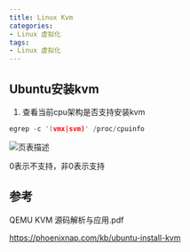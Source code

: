 ```yaml
---
title: Linux Kvm
categories: 
- Linux 虚拟化
tags:
- Linux 虚拟化
---
```


## Ubuntu安装kvm
1. 查看当前cpu架构是否支持安装kvm
```c
egrep -c '(vmx|svm)' /proc/cpuinfo
```
![页表描述](/images/Kvm/kvm安装条件.png)

0表示不支持，非0表示支持

## 参考
QEMU KVM 源码解析与应用.pdf

https://phoenixnap.com/kb/ubuntu-install-kvm
